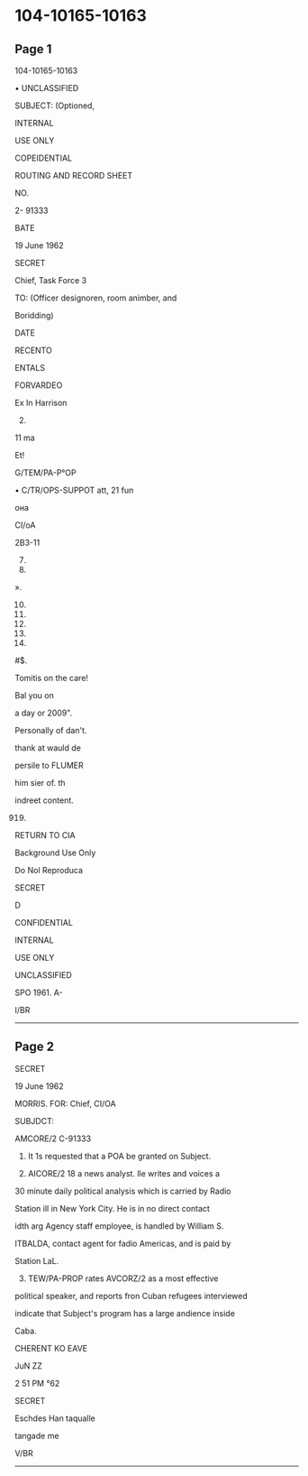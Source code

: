 # 104-10165-10163

## Page 1

104-10165-10163

• UNCLASSIFIED

SUBJECT: (Optioned,

INTERNAL

USE ONLY

COPEIDENTIAL

ROUTING AND RECORD SHEET

NO.

2- 91333

BATE

19 June 1962

SECRET

Chief, Task Force 3

TO: (Officer designoren, room animber, and

Boridding)

DATE

RECENTO

ENTALS

FORVARDEO

Ex In Harrison

2.

11 ma

Et!

G/TEM/PA-P°OP

• C/TR/OPS-SUPPOT att, 21 fun

она

CI/oA

2B3-11

7.

8.

».

10.

11.

19.

13.

14.

#$.

Tomitis on the care!

Bal you on

a day or 2009".

Personally of dan't.

thank at wauld de

persile to FLUMER

him sier of. th

indreet content.

919.

RETURN TO CIA

Background Use Only

Do Nol Reproduca

SECRET

D

CONFIDENTIAL

INTERNAL

USE ONLY

UNCLASSIFIED

SPO 1961. A-

I/BR

---

## Page 2

SECRET

19 June 1962

MORRIS. FOR: Chief, CI/OA

SUBJDCT:

AMCORE/2 C-91333

1. It 1s requested that a POA be granted on Subject.

2. AICORE/2 18 a news analyst. lle writes and voices a

30 minute daily political analysis which is carried by Radio

Station ill in New York City. He is in no direct contact

idth arg Agency staff employee, is handled by William S.

ITBALDA, contact agent for fadio Americas, and is paid by

Station LaL.

3. TEW/PA-PROP rates AVCORZ/2 as a most effective

political speaker, and reports fron Cuban refugees interviewed

indicate that Subject's program has a large andience inside

Caba.

CHERENT KO EAVE

JuN ZZ

2 51 PM °62

SECRET

Eschdes Han taqualle

tangade me

V/BR

---

